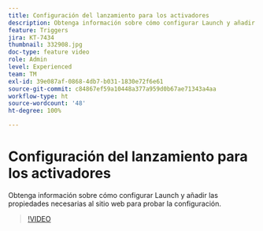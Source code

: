 ```yaml
---
title: Configuración del lanzamiento para los activadores
description: Obtenga información sobre cómo configurar Launch y añadir las propiedades necesarias al sitio web para probar la configuración.
feature: Triggers
jira: KT-7434
thumbnail: 332908.jpg
doc-type: feature video
role: Admin
level: Experienced
team: TM
exl-id: 39e087af-0868-4db7-b031-1830e72f6e61
source-git-commit: c84867ef59a10448a377a959d0b67ae71343a4aa
workflow-type: ht
source-wordcount: '48'
ht-degree: 100%

---
```


# Configuración del lanzamiento para los activadores

Obtenga información sobre cómo configurar Launch y añadir las propiedades necesarias al sitio web para probar la configuración.

>[!VIDEO](https://video.tv.adobe.com/v/332908?quality=12&learn=on)
